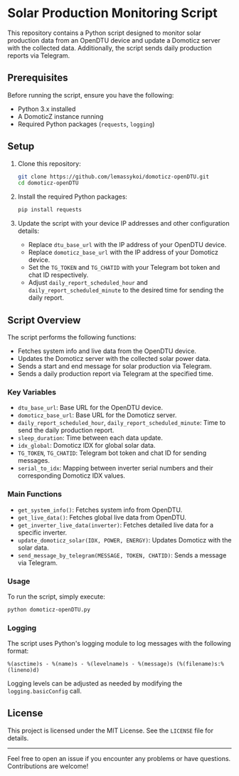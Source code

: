 # Solar Production Monitoring Script

This repository contains a Python script designed to monitor solar production data from an OpenDTU device and update a Domoticz server with the collected data. Additionally, the script sends daily production reports via Telegram.

## Prerequisites

Before running the script, ensure you have the following:

- Python 3.x installed
- A DomoticZ instance running
- Required Python packages (`requests`, `logging`)

## Setup

1. Clone this repository:
    ```sh
    git clone https://github.com/lemassykoi/domoticz-openDTU.git
    cd domoticz-openDTU
    ```

2. Install the required Python packages:
    ```sh
    pip install requests
    ```

3. Update the script with your device IP addresses and other configuration details:
    - Replace `dtu_base_url` with the IP address of your OpenDTU device.
    - Replace `domoticz_base_url` with the IP address of your Domoticz device.
    - Set the `TG_TOKEN` and `TG_CHATID` with your Telegram bot token and chat ID respectively.
    - Adjust `daily_report_scheduled_hour` and `daily_report_scheduled_minute` to the desired time for sending the daily report.

## Script Overview

The script performs the following functions:

- Fetches system info and live data from the OpenDTU device.
- Updates the Domoticz server with the collected solar power data.
- Sends a start and end message for solar production via Telegram.
- Sends a daily production report via Telegram at the specified time.

### Key Variables

- `dtu_base_url`: Base URL for the OpenDTU device.
- `domoticz_base_url`: Base URL for the Domoticz server.
- `daily_report_scheduled_hour`, `daily_report_scheduled_minute`: Time to send the daily production report.
- `sleep_duration`: Time between each data update.
- `idx_global`: Domoticz IDX for global solar data.
- `TG_TOKEN`, `TG_CHATID`: Telegram bot token and chat ID for sending messages.
- `serial_to_idx`: Mapping between inverter serial numbers and their corresponding Domoticz IDX values.

### Main Functions

- `get_system_info()`: Fetches system info from OpenDTU.
- `get_live_data()`: Fetches global live data from OpenDTU.
- `get_inverter_live_data(inverter)`: Fetches detailed live data for a specific inverter.
- `update_domoticz_solar(IDX, POWER, ENERGY)`: Updates Domoticz with the solar data.
- `send_message_by_telegram(MESSAGE, TOKEN, CHATID)`: Sends a message via Telegram.

### Usage

To run the script, simply execute:

```sh
python domoticz-openDTU.py
```

### Logging

The script uses Python's logging module to log messages with the following format:

```
%(asctime)s - %(name)s - %(levelname)s - %(message)s (%(filename)s:%(lineno)d)
```

Logging levels can be adjusted as needed by modifying the `logging.basicConfig` call.

## License

This project is licensed under the MIT License. See the `LICENSE` file for details.

---

Feel free to open an issue if you encounter any problems or have questions. Contributions are welcome!
